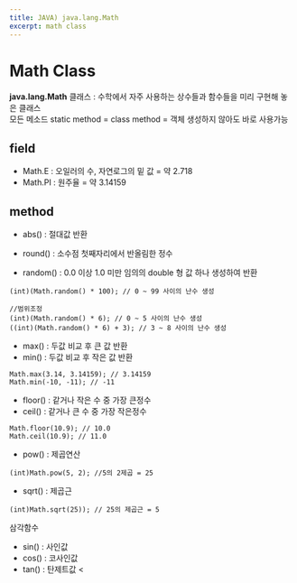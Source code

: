 ```yaml
---
title: JAVA) java.lang.Math
excerpt: math class
---
```


# Math Class
**java.lang.Math** 클래스 : 수학에서 자주 사용하는 상수들과 함수들을 미리 구현해 놓은 클래스  
모든 메소드 static method = class method = 객체 생성하지 않아도 바로 사용가능 

## field
- Math.E : 오일러의 수, 자연로그의 밑 값 = 약 2.718  
- Math.PI : 원주율 = 약 3.14159  

## method
- abs() : 절대값 반환
- round() : 소수점 첫째자리에서 반올림한 정수

- random() : 0.0 이상 1.0 미만 임의의 double 형 값 하나 생성하여 반환
```
(int)(Math.random() * 100); // 0 ~ 99 사이의 난수 생성

//범위조정
(int)(Math.random() * 6); // 0 ~ 5 사이의 난수 생성
((int)(Math.random() * 6) + 3); // 3 ~ 8 사이의 난수 생성
```

- max() : 두값 비교 후 큰 값 반환  
- min() : 두값 비교 후 작은 값 반환 
```
Math.max(3.14, 3.14159); // 3.14159
Math.min(-10, -11); // -11
```

- floor() : 같거나 작은 수 중 가장 큰정수
- ceil() : 같거나 큰 수 중 가장 작은정수
```
Math.floor(10.9); // 10.0
Math.ceil(10.9); // 11.0
```
- pow() : 제곱연산
```
(int)Math.pow(5, 2); //5의 2제곱 = 25
```

- sqrt() : 제곱근
```
(int)Math.sqrt(25)); // 25의 제곱근 = 5
```

삼각함수
- sin() : 사인값
- cos() : 코사인값
- tan() : 탄제트값 <
